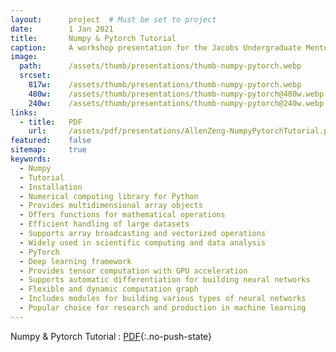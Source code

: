 ```yaml
---
layout:      project  # Must be set to project
date:        1 Jan 2021
title:       Numpy & Pytorch Tutorial
caption:     A workshop presentation for the Jacobs Undergraduate Mentoring Program (JUMP) at UCSD.
image:
  path:      /assets/thumb/presentations/thumb-numpy-pytorch.webp
  srcset:
    817w:    /assets/thumb/presentations/thumb-numpy-pytorch.webp
    480w:    /assets/thumb/presentations/thumb-numpy-pytorch@480w.webp
    240w:    /assets/thumb/presentations/thumb-numpy-pytorch@240w.webp
links:
  - title:   PDF
    url:     /assets/pdf/presentations/AllenZeng-NumpyPytorchTutorial.pdf
featured:    false
sitemap:     true
keywords:
  - Numpy
  - Tutorial
  - Installation
  - Numerical computing library for Python
  - Provides multidimensional array objects
  - Offers functions for mathematical operations
  - Efficient handling of large datasets
  - Supports array broadcasting and vectorized operations
  - Widely used in scientific computing and data analysis
  - PyTorch
  - Deep learning framework
  - Provides tensor computation with GPU acceleration
  - Supports automatic differentiation for building neural networks
  - Flexible and dynamic computation graph
  - Includes modules for building various types of neural networks
  - Popular choice for research and production in machine learning
---
```


Numpy & Pytorch Tutorial
: [PDF](/assets/pdf/presentations/AllenZeng-NumpyPytorchTutorial.pdf){:.no-push-state}

<object data="/assets/pdf/presentations/AllenZeng-NumpyPytorchTutorial.pdf" width="100%" height="1000" type="application/pdf"></object>
